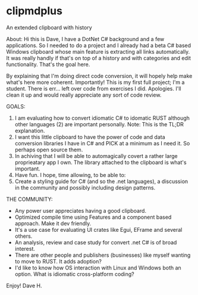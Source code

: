 # clipmdplus
An extended clipboard with history

About:
Hi this is Dave, I have a DotNet C# background and a few applications.
So I needed to do a project and I already had a beta C# based Windows clipboard whose main feature is extracting all links automatically.
It was really handly if that's on top of a history and with categories and edit functionality. That's the goal here.

By explaining that I'm doing direct code conversion, it will hopely help make what's here more coherent.
Importantly! This is my first full project; I'm a student. There is err... left over code from exercises I did.
Apologies. I'll clean it up and would really appreciate any sort of code review.

GOALS:
1. I am evaluating how to convert idiomatic C# to idomatic RUST although other languages (2) are important personally.
Note: This is the TL;DR explanation.
2. I want this little clipboard to have the power of code and data conversion libraries I have in C# and PICK at a minimum as I need it. So perhaps open source them.
3. In achiving that I will be able to automagically covert a rather large proprieatary app I own. The library attached to the clipboard is what's important.
4. Have fun. I hope, time allowing, to be able to:
5. Create a styling guide for C# (and so the .net languages), a discussion in the community and possibly including design patterns.


THE COMMUNITY:
* Any power user appreciates having a good clipboard.
* Optimized compile time using Features and a component based approach. Make it dev friendly.
* It's a use case for evaluating UI crates like Egui, EFrame and several others.
* An analysis, review and case study for convert .net C# is of broad interest.
* There are other people and publishers (businesses) like myself wanting to move to RUST. It adds adoption?
* I'd like to know how OS interaction with Linux and Windows both an option. What is idiomatic cross-platform coding?

Enjoy! Dave H.
